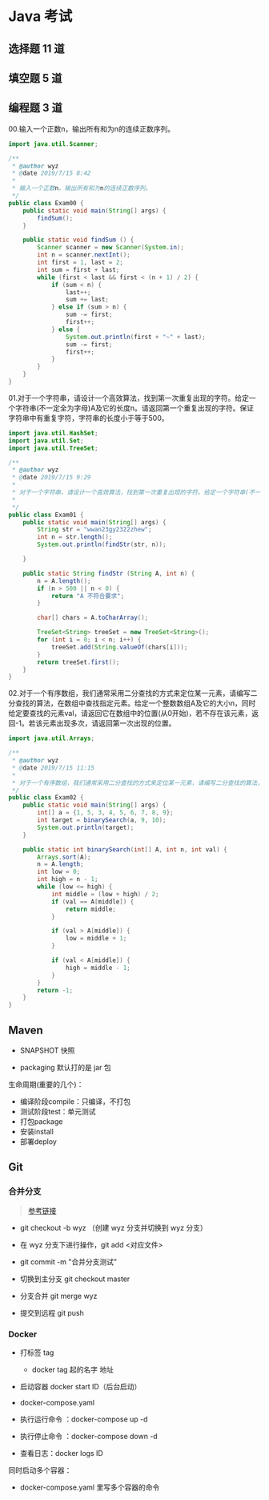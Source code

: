 # Java 考试

## 选择题 11 道

## 填空题 5 道

## 编程题 3 道

00.输入一个正数n，输出所有和为n的连续正数序列。

~~~java
import java.util.Scanner;

/**
 * @author wyz
 * @date 2019/7/15 8:42
 *
 * 输入一个正数n，输出所有和为n的连续正数序列。
 */
public class Exam00 {
    public static void main(String[] args) {
        findSum();
    }

    public static void findSum () {
        Scanner scanner = new Scanner(System.in);
        int n = scanner.nextInt();
        int first = 1, last = 2;
        int sum = first + last;
        while (first < last && first < (n + 1) / 2) {
            if (sum < n) {
                last++;
                sum += last;
            } else if (sum > n) {
                sum -= first;
                first++;
            } else {
                System.out.println(first + "~" + last);
                sum -= first;
                first++;
            }
        }
    }
}
~~~

01.对于一个字符串，请设计一个高效算法，找到第一次重复出现的字符。给定一个字符串(不一定全为字母)A及它的长度n。请返回第一个重复出现的字符。保证字符串中有重复字符，字符串的长度小于等于500。

~~~java
import java.util.HashSet;
import java.util.Set;
import java.util.TreeSet;

/**
 * @author wyz
 * @date 2019/7/15 9:29
 *
 * 对于一个字符串，请设计一个高效算法，找到第一次重复出现的字符。给定一个字符串(不一定全为字母)A及它的长度n。请返回第一个重复出现的字符。保证字符串中有重复字符，字符串的长度小于等于500。
 *
 */
public class Exam01 {
    public static void main(String[] args) {
        String str = "wwan23gy2322zhew";
        int n = str.length();
        System.out.println(findStr(str, n));

    }

    public static String findStr (String A, int n) {
        n = A.length();
        if (n > 500 || n < 0) {
            return "A 不符合要求";
        }

        char[] chars = A.toCharArray();

        TreeSet<String> treeSet = new TreeSet<String>();
        for (int i = 0; i < n; i++) {
            treeSet.add(String.valueOf(chars[i]));
        }
        return treeSet.first();
    }
}
~~~

02.对于一个有序数组，我们通常采用二分查找的方式来定位某一元素，请编写二分查找的算法，在数组中查找指定元素。给定一个整数数组A及它的大小n，同时给定要查找的元素val，请返回它在数组中的位置(从0开始)，若不存在该元素，返回-1。若该元素出现多次，请返回第一次出现的位置。

~~~java
import java.util.Arrays;

/**
 * @author wyz
 * @date 2019/7/15 11:15
 *
 * 对于一个有序数组，我们通常采用二分查找的方式来定位某一元素，请编写二分查找的算法，在数组中查找指定元素。给定一个整数数组A及它的大小n，同时给定要查找的元素val，请返回它在数组中的位置(从0开始)，若不存在该元素，返回-1。若该元素出现多次，请返回第一次出现的位置。
 */
public class Exam02 {
    public static void main(String[] args) {
        int[] a = {1, 5, 3, 4, 5, 6, 7, 8, 9};
        int target = binarySearch(a, 9, 10);
        System.out.println(target);
    }

    public static int binarySearch(int[] A, int n, int val) {
        Arrays.sort(A);
        n = A.length;
        int low = 0;
        int high = n - 1;
        while (low <= high) {
            int middle = (low + high) / 2;
            if (val == A[middle]) {
                return middle;
            }

            if (val > A[middle]) {
                low = middle + 1;
            }

            if (val < A[middle]) {
                high = middle - 1;
            }
        }
        return -1;
    }
}
~~~



## Maven



- SNAPSHOT 快照

- packaging 默认打的是 jar 包



生命周期(重要的几个)：

- 编译阶段compile：只编译，不打包
- 测试阶段test：单元测试
- 打包package
- 安装install
- 部署deploy



## Git

### 合并分支

>  [参考链接](https://gitee.com/help/articles/4196#article-header2)

- git checkout -b wyz    （创建 wyz 分支并切换到 wyz 分支）

- 在 wyz 分支下进行操作，git add <对应文件>

- git commit -m "合并分支测试"

- 切换到主分支 git checkout master

- 分支合并 git merge wyz
- 提交到远程 git push



### Docker

- 打标签 tag
  - docker tag 起的名字 地址
- 启动容器 docker start ID（后台启动）

- docker-compose.yaml

- 执行运行命令 ：docker-compose up -d
- 执行停止命令 ：docker-compose down -d
- 查看日志：docker logs ID

同时启动多个容器：

- docker-compose.yaml 里写多个容器的命令







